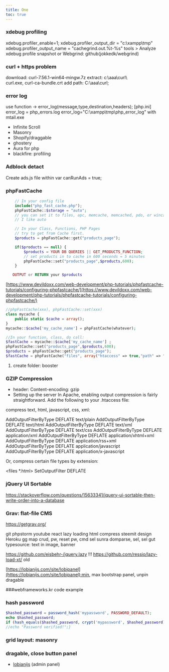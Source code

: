```yaml
---
title: One
toc: true
---
```


### xdebug profiling

xdebug.profiler_enable=1;
xdebug.profiler_output_dir = "c:\xampp\tmp"
xdebug.profiler_output_name = "cachegrind.out.%t-%s"
tools > Analyze xdebug profile snapshot
or Webgrind: github(jokkedk/webgrind)

### curl + https problem

download: curl-7.56.1-win64-mingw.7z
extract:  c:\aaa\curl\        
               curl.exe, curl-ca-bundle.crt
add path: C:\aaa\curl;

### error log 
use function ->  error_log(message,type,destination,headers);
[php.ini]
error_log = php_errors.log
error_log="C:\xampp\tmp\php_error_log"
with mtail.exe

- Infinite Scroll
- Masonry
- Shopify/draggable
- ghostery
- Aura for php
- blackfire: profiling

### Adblock detact
Create ads.js file within var canRunAds = true;
<script src=’ads.js’></script>
<body>
	<script>
		if(window.canRunAds === undefined){
			//adblock detected
		}
	</script>
</body>

### phpFastCache
```php
    // In your config file
    include("php_fast_cache.php");
    phpFastCache::$storage = "auto";
    // you can set it to files, apc, memcache, memcached, pdo, or wincache
    // I like auto

    // In your Class, Functions, PHP Pages
    // try to get from Cache first.
    $products = phpFastCache::get("products_page");

    if($products == null) {
        $products = YOUR DB QUERIES || GET_PRODUCTS_FUNCTION;
        // set products in to cache in 600 seconds = 5 minutes
        phpFastCache::set("products_page",$products,600);
    }

   OUTPUT or RETURN your $products
```

[https://www.devildoxx.com/web-development/php-tutorials/phpfastcache-tutorials/configuring-phpfastcache/](https://www.devildoxx.com/web-development/php-tutorials/phpfastcache-tutorials/configuring-phpfastcache/)
```php
//phpFastCache(xxx), phpFastCache::set(xxx)
class mycache {
	public static $cache = array();
}
mycache::$cache['my_cache_name'] = phpFastCache(whatever);

//In your function, class, do call:
$fastCache = mycache::$cache['my_cache_name'] ;
phpFastCache::set("products_page",$products,600);
$products = phpFastCache::get("products_page");
$fastCache = phpFastCache("files", array("htaccess" => true,"path" => " booster","securityKey" => "auto"));   // config options
```
1. create folder: booster

### GZIP Compression
- header: Content-encoding: gzip
- Setting up the server
  In Apache, enabling output compression is fairly straightforward. Add the following to your .htaccess file:

compress text, html, javascript, css, xml:

AddOutputFilterByType DEFLATE text/plain
AddOutputFilterByType DEFLATE text/html
AddOutputFilterByType DEFLATE text/xml
AddOutputFilterByType DEFLATE text/css
AddOutputFilterByType DEFLATE application/xml
AddOutputFilterByType DEFLATE application/xhtml+xml
AddOutputFilterByType DEFLATE application/rss+xml
AddOutputFilterByType DEFLATE application/javascript
AddOutputFilterByType DEFLATE application/x-javascript

Or, compress certain file types by extension:

<files *.html>
SetOutputFilter DEFLATE
</files>

### jQuery UI Sortable
https://stackoverflow.com/questions/15633341/jquery-ui-sortable-then-write-order-into-a-database

### Grav:    flat-file CMS
https://getgrav.org/

git phpstorm youtube
react lazy loading
html compress
steemit design
Heroku
gg map
crud, pw, reset pw, cmd
sel sunra domparse, sel, sel gut
typesource: text in image, banner

https://github.com/eisbehr-/jquery.lazy  !!!
https://github.com/ressio/lazy-load-xt/  old

[https://lobianijs.com/site/lobipanel](https://lobianijs.com/site/lobipanel):min, max bootstrap panel, unpin dragable

###webframeworks.kr       code example

### hash password

```php
$hashed_password = password_hash('mypassword', PASSWORD_DEFAULT);
echo $hashed_password;
if (hash_equals($hashed_password, crypt('mypassword', $hashed_password))) {
//echo "Password verified!";}
```

### grid layout: masonry

### dragable, close button panel

- [lobianijs](https://lobianijs.com/) (admin panel)

